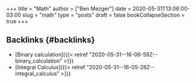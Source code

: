 +++
title = "Math"
author = ["Ben Mezger"]
date = 2020-05-31T13:06:00-03:00
slug = "math"
type = "posts"
draft = false
bookCollapseSection = true
+++

## Backlinks {#backlinks}

- [Binary calculation]({{< relref "2020-05-31--16-06-59Z--binary_calculation" >}})
- [Integral Calculus]({{< relref "2020-05-31--16-05-28Z--integral_calculus" >}})
